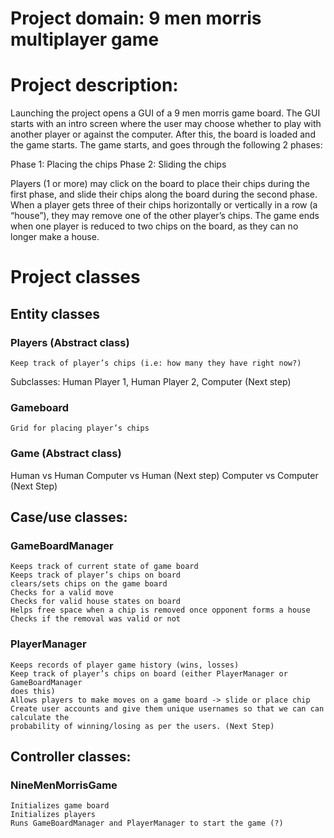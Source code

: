 # Project domain: 9 men morris multiplayer game

# Project description:
Launching the project opens a GUI of a 9 men morris game board. The GUI starts with an intro screen where the user may choose whether to play with another player or against the computer. After this, the board is loaded and the game starts. The game starts, and goes through the following 2 phases:

Phase 1: Placing the chips
Phase 2: Sliding the chips

Players (1 or more) may click on the board to place their chips during the first phase, and slide their chips along the board during the second phase. When a player gets three of their chips horizontally or vertically in a row (a “house”), they may remove one of the other player’s chips. The game ends when one player is reduced to two chips on the board, as they can no longer make a house.

# Project classes

## Entity classes
### Players (Abstract class)
    Keep track of player’s chips (i.e: how many they have right now?)
Subclasses: Human Player 1, Human Player 2, Computer (Next step)

### Gameboard
    Grid for placing player’s chips

### Game (Abstract class)
Human vs Human
Computer vs Human (Next step)
Computer vs Computer (Next Step)

## Case/use classes:
### GameBoardManager
    Keeps track of current state of game board
    Keeps track of player’s chips on board
    clears/sets chips on the game board
    Checks for a valid move
    Checks for valid house states on board
    Helps free space when a chip is removed once opponent forms a house
    Checks if the removal was valid or not

### PlayerManager
    Keeps records of player game history (wins, losses)
    Keep track of player’s chips on board (either PlayerManager or GameBoardManager
    does this)
    Allows players to make moves on a game board -> slide or place chip
    Create user accounts and give them unique usernames so that we can can calculate the
    probability of winning/losing as per the users. (Next Step)

## Controller classes:
### NineMenMorrisGame
    Initializes game board
    Initializes players
    Runs GameBoardManager and PlayerManager to start the game (?)
